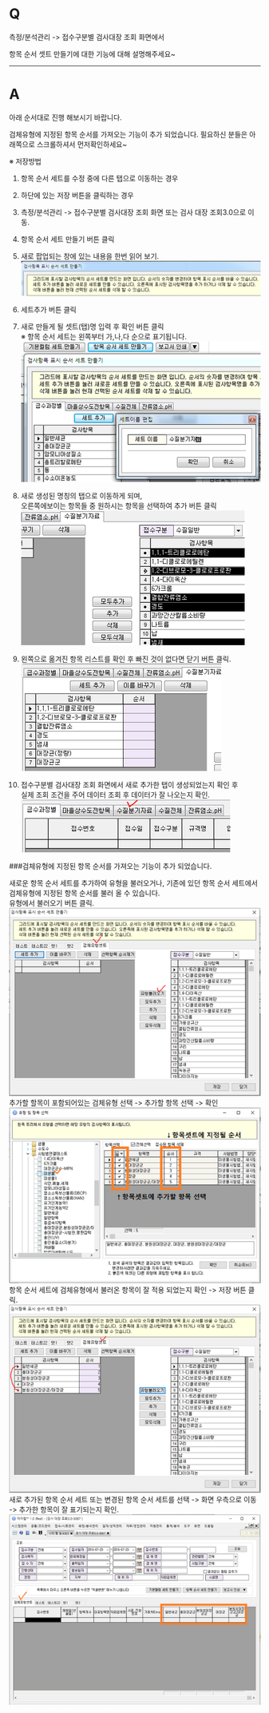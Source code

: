 # Q

측정/분석관리 -> 접수구분별 검사대장 조회 화면에서  

항목 순서 셋트 만들기에 대한 기능에 대해 설명해주세요~  

***
# A
아래 순서대로 진행 해보시기 바랍니다.

검체유형에 지정된 항목 순서를 가져오는 기능이 추가 되었습니다. 필요하신 분들은 아래쪽으로 스크롤하셔서 먼저확인하세요~

※ 저장방법
1. 항목 순서 세트를 수정 중에 다른 탭으로 이동하는 경우  
1. 하단에 있는 저장 버튼을 클릭하는 경우  

1. 측정/분석관리 -> 접수구분별 검사대장 조회 화면 또는 검사 대장 조회3.0으로 이동.  
1. 항목 순서 세트 만들기 버튼 클릭  
1. 새로 팝업되는 창에 있는 내용을 한번 읽어 보기.  
![](/assets/faq/004-16/01항목_순서_셋트_만들기_안내.png)  
1. 세트추가 버튼 클릭  
1. 새로 만들게 될 셋트(탭)명 입력 후 확인 버튼 클릭  
※ 항목 순서 세트는 왼쪽부터 가,나,다 순으로 표기됩니다.  
![](/assets/faq/004-16/02항목_순서_셋트_만들기.png)  
1. 새로 생성된 명칭의 탭으로 이동하게 되며,  
오른쪽에보이는 항목들 중 원하시는 항목을 선택하여 추가 버튼 클릭  
![](/assets/faq/004-16/03오른쪽_항목_선택.png)  
1. 왼쪽으로 옮겨진 항목 리스트를 확인 후 빠진 것이 없다면 닫기 버튼 클릭.  
 ![](/assets/faq/004-16/04왼쪽으로_옮겨진_항목.png)  
1. 접수구분별 검사대장 조회 화면에서 새로 추가한 탭이 생성되었는지 확인 후  
실제 조회 조건을 주어 데이터 조회 후 데이터가 잘 나오는지 확인.  
![](/assets/faq/004-16/05새로_추가된_탭_확인2.png)  


###검체유형에 지정된 항목 순서를 가져오는 기능이 추가 되었습니다.  

새로운 항목 순서 세트를 추가하여 유형을 불러오거나, 기존에 있던 항목 순서 세트에서  
검체유형에 지정된 항목 순서를 불러 올 수 있습니다.  
유형에서 불러오기 버튼 클릭.  
![](/assets/faq/004-16/06유형셋트추가.png)  
추가할 할목이 포함되어있는 검체유형 선택 -> 추가할 항목 선택 -> 확인  
![](/assets/faq/004-16/07항목선택.png)  
항목 순서 세트에 검체유형에서 불러온 항목이 잘 적용 되었는지 확인 -> 저장 버튼 클릭.  
![](/assets/faq/004-16/08항목셋트생성후.png)  
새로 추가된 항목 순서 세트 또는 변경된 항목 순서 세트를 선택 -> 화면 우측으로 이동 -> 추가한 항목이 잘 표기되는지 확인.  
![](/assets/faq/004-16/09항목순서셋트저장후.png)  